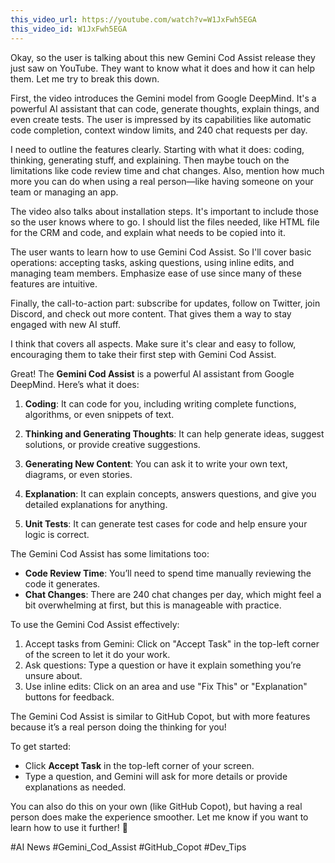 ```yaml
---
this_video_url: https://youtube.com/watch?v=W1JxFwh5EGA
this_video_id: W1JxFwh5EGA
---
```

<think>
Okay, so the user is talking about this new Gemini Cod Assist release they just saw on YouTube. They want to know what it does and how it can help them. Let me try to break this down.

First, the video introduces the Gemini model from Google DeepMind. It's a powerful AI assistant that can code, generate thoughts, explain things, and even create tests. The user is impressed by its capabilities like automatic code completion, context window limits, and 240 chat requests per day.

I need to outline the features clearly. Starting with what it does: coding, thinking, generating stuff, and explaining. Then maybe touch on the limitations like code review time and chat changes. Also, mention how much more you can do when using a real person—like having someone on your team or managing an app.

The video also talks about installation steps. It's important to include those so the user knows where to go. I should list the files needed, like HTML file for the CRM and code, and explain what needs to be copied into it.

The user wants to learn how to use Gemini Cod Assist. So I'll cover basic operations: accepting tasks, asking questions, using inline edits, and managing team members. Emphasize ease of use since many of these features are intuitive.

Finally, the call-to-action part: subscribe for updates, follow on Twitter, join Discord, and check out more content. That gives them a way to stay engaged with new AI stuff.

I think that covers all aspects. Make sure it's clear and easy to follow, encouraging them to take their first step with Gemini Cod Assist.
</think>

Great! The **Gemini Cod Assist** is a powerful AI assistant from Google DeepMind. Here’s what it does:

1. **Coding**: It can code for you, including writing complete functions, algorithms, or even snippets of text.

2. **Thinking and Generating Thoughts**: It can help generate ideas, suggest solutions, or provide creative suggestions.

3. **Generating New Content**: You can ask it to write your own text, diagrams, or even stories.

4. **Explanation**: It can explain concepts, answers questions, and give you detailed explanations for anything.

5. **Unit Tests**: It can generate test cases for code and help ensure your logic is correct.

The Gemini Cod Assist has some limitations too:

- **Code Review Time**: You’ll need to spend time manually reviewing the code it generates.
- **Chat Changes**: There are 240 chat changes per day, which might feel a bit overwhelming at first, but this is manageable with practice.

To use the Gemini Cod Assist effectively:

1. Accept tasks from Gemini: Click on "Accept Task" in the top-left corner of the screen to let it do your work.
2. Ask questions: Type a question or have it explain something you’re unsure about.
3. Use inline edits: Click on an area and use "Fix This" or "Explanation" buttons for feedback.

The Gemini Cod Assist is similar to GitHub Copot, but with more features because it’s a real person doing the thinking for you!

To get started:

- Click **Accept Task** in the top-left corner of your screen.
- Type a question, and Gemini will ask for more details or provide explanations as needed.

You can also do this on your own (like GitHub Copot), but having a real person does make the experience smoother. Let me know if you want to learn how to use it further! 🚀

#AI News #Gemini_Cod_Assist #GitHub_Copot #Dev_Tips
